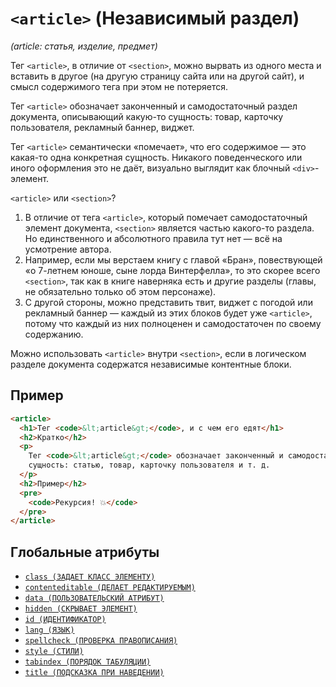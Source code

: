 # `<article>` (Независимый раздел)

_(article: статья, изделие, предмет)_

Тег `<article>`, в отличие от `<section>`, можно вырвать из одного места и вставить в другое (на другую страницу сайта или на другой сайт), и смысл содержимого тега при этом не потеряется.

Тег `<article>` обозначает законченный и самодостаточный раздел документа, описывающий какую-то сущность: товар, карточку пользователя, рекламный баннер, виджет.

Тег `<article>` семантически «помечает», что его содержимое — это какая-то одна конкретная сущность. Никакого поведенческого или иного оформления это не даёт, визуально выглядит как блочный `<div>`-элемент.

`<article>` или `<section>`?

1. В отличие от тега `<article>`, который помечает самодостаточный элемент документа, `<section>` является частью какого-то раздела. Но единственного и абсолютного правила тут нет — всё на усмотрение автора.
2. Например, если мы верстаем книгу с главой «Бран», повествующей «о 7-летнем юноше, сыне лорда Винтерфелла», то это скорее всего `<section>`, так как в книге наверняка есть и другие разделы (главы, не обязательно только об этом персонаже).
3. С другой стороны, можно представить твит, виджет с погодой или рекламный баннер — каждый из этих блоков будет уже `<article>`, потому что каждый из них полноценен и самодостаточен по своему содержанию.

Можно использовать `<article>` внутри `<section>`, если в логическом разделе документа содержатся независимые контентные блоки.

## Пример

```html
<article>
  <h1>Тег <code>&lt;article&gt;</code>, и с чем его едят</h1>
  <h2>Кратко</h2>
  <p>
    Тег <code>&lt;article&gt;</code> обозначает законченный и самодостаточный раздел документа, описывающий какую-то
    сущность: статью, товар, карточку пользователя и т. д.
  </p>
  <h2>Пример</h2>
  <pre>
    <code>Рекурсия! 💥</code>
  </pre>
</article>
```

## Глобальные атрибуты

- [`class (ЗАДАЕТ КЛАСС ЭЛЕМЕНТУ)`](<../ATTRIBUTES GLOBAL/class (ЗАДАЕТ КЛАСС ЭЛЕМЕНТУ).md>)
- [`contenteditable (ДЕЛАЕТ РЕДАКТИРУЕМЫМ)`](<../ATTRIBUTES GLOBAL/contenteditable (ДЕЛАЕТ РЕДАКТИРУЕМЫМ).md>)
- [`data (ПОЛЬЗОВАТЕЛЬСКИЙ АТРИБУТ)`](<../ATTRIBUTES GLOBAL/data (ПОЛЬЗОВАТЕЛЬСКИЙ АТРИБУТ).md>)
- [`hidden (СКРЫВАЕТ ЭЛЕМЕНТ)`](<../ATTRIBUTES GLOBAL/hidden (СКРЫВАЕТ ЭЛЕМЕНТ).md>)
- [`id (ИДЕНТИФИКАТОР)`](<../ATTRIBUTES GLOBAL/id (ИДЕНТИФИКАТОР).md>)
- [`lang (ЯЗЫК)`](<../ATTRIBUTES GLOBAL/lang (ЯЗЫК).md>)
- [`spellcheck (ПРОВЕРКА ПРАВОПИСАНИЯ)`](<../ATTRIBUTES GLOBAL/spellcheck (ПРОВЕРКА ПРАВОПИСАНИЯ).md>)
- [`style (СТИЛИ)`](<../ATTRIBUTES GLOBAL/style (СТИЛИ).md>)
- [`tabindex (ПОРЯДОК ТАБУЛЯЦИИ)`](<../ATTRIBUTES GLOBAL/tabindex (ПОРЯДОК ТАБУЛЯЦИИ).md>)
- [`title (ПОДСКАЗКА ПРИ НАВЕДЕНИИ)`](<../ATTRIBUTES GLOBAL/title (ПОДСКАЗКА ПРИ НАВЕДЕНИИ).md>)
